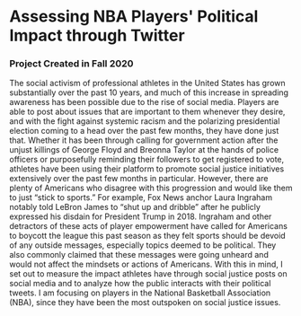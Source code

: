 # Assessing NBA Players' Political Impact through Twitter
### Project Created in Fall 2020

The social activism of professional athletes in the United States has grown substantially over the past 10 years, and much of this increase in spreading awareness has been possible due to the rise of social media. Players are able to post about issues that are important to them whenever they desire, and with the fight against systemic racism and the polarizing presidential election coming to a head over the past few months, they have done just that. Whether it has been through calling for government action after the unjust killings of George Floyd and Breonna Taylor at the hands of police officers or purposefully reminding their followers to get registered to vote, athletes have been using their platform to promote social justice initiatives extensively over the past few months in particular. However, there are plenty of Americans who disagree with this progression and would like them to just “stick to sports.” For example, Fox News anchor Laura Ingraham notably told LeBron James to “shut up and dribble” after he publicly expressed his disdain for President Trump in 2018. Ingraham and other detractors of these acts of player empowerment have called for Americans to boycott the league this past season as they felt sports should be devoid of any outside messages, especially topics deemed to be political. They also commonly claimed that these messages were going unheard and would not affect the mindsets or actions of Americans. With this in mind, I set out to measure the impact athletes have through social justice posts on social media and to analyze how the public interacts with their political tweets. I am focusing on players in the National Basketball Association (NBA), since they have been the most outspoken on social justice issues.

